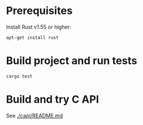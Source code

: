 # Prerequisites

Install Rust v1.55 or higher:
```
apt-get install rust
```

# Build project and run tests

```
cargo test
```

# Build and try C API

See [./capi/README.md](./capi/README.md)
